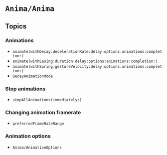 # ``Anima/Anima``

## Topics

### Animations

- ``animate(withDecay:decelerationRate:delay:options:animations:completion:)``
- ``animate(withEasing:duration:delay:options:animations:completion:)``
- ``animate(withSpring:gestureVelocity:delay:options:animations:completion:)``
- ``DecayAnimationMode``

### Stop animations

- ``stopAllAnimations(immediately:)``

### Changing animation framerate

- ``preferredFrameRateRange``

### Animation options

- ``Anima/AnimationOptions``
